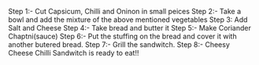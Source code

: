 Step 1:- Cut Capsicum, Chilli and Oninon in small peices
Step 2:- Take a bowl and add the mixture of the above mentioned vegetables
Step 3: Add Salt and Cheese
Step 4:- Take bread and butter it
Step 5:- Make Coriander Chaptni(sauce)
Step 6:- Put the stuffing on the bread and cover it with another butered bread.
Step 7:- Grill the sandwitch.
Step 8:- Cheesy Cheese Chilli Sandwitch is ready to eat!!
